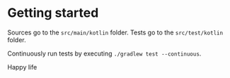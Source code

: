 # Getting started

Sources go to the `src/main/kotlin` folder.
Tests go to the `src/test/kotlin` folder.

Continuously run tests by executing `./gradlew test --continuous`.

Happy life
